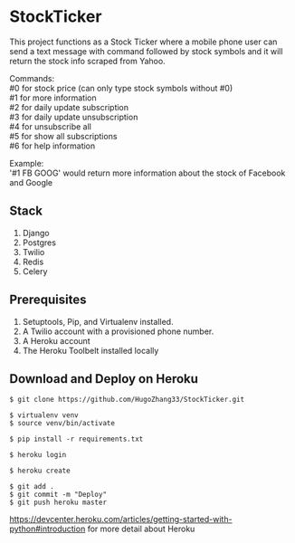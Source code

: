 # StockTicker
This project functions as a Stock Ticker where a mobile phone user can send a text message with command followed by stock symbols and it will return the stock info scraped from Yahoo.

Commands:  
 #0 for stock price (can only type stock symbols without #0)  
 #1 for more information   
 #2 for daily update subscription  
 #3 for daily update unsubscription  
 #4 for unsubscribe all  
 #5 for show all subscriptions  
 #6 for help information
 
Example:  
'#1 FB GOOG' would return more information about the stock of Facebook and Google

## Stack
1. Django
2. Postgres
3. Twilio
4. Redis
5. Celery

## Prerequisites
1. Setuptools, Pip, and Virtualenv installed.
2. A Twilio account with a provisioned phone number.
3. A Heroku account
4. The Heroku Toolbelt installed locally

## Download and Deploy on Heroku
```
$ git clone https://github.com/HugoZhang33/StockTicker.git
```

```
$ virtualenv venv
$ source venv/bin/activate
```
```
$ pip install -r requirements.txt
```
```
$ heroku login 
```
```
$ heroku create 
```
```
$ git add .
$ git commit -m "Deploy"
$ git push heroku master
```
<https://devcenter.heroku.com/articles/getting-started-with-python#introduction> for more detail about Heroku
